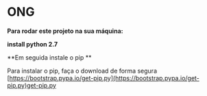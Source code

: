 # ONG
**Para rodar este projeto na sua máquina:**

**install python 2.7**

**Em seguida instale o pip **

Para instalar o pip, faça o download de forma segura [https://bootstrap.pypa.io/get-pip.py](https://bootstrap.pypa.io/get-pip.py)get-pip.py

